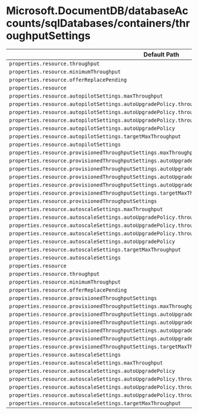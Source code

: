 # Microsoft.DocumentDB/databaseAccounts/sqlDatabases/containers/throughputSettings

| Default Path | Alias |
|---|---|
| `properties.resource.throughput` | `Microsoft.DocumentDB/databaseAccounts/sqlDatabases/containers/throughputSettings/default.resource.throughput` |
| `properties.resource.minimumThroughput` | `Microsoft.DocumentDB/databaseAccounts/sqlDatabases/containers/throughputSettings/default.resource.minimumThroughput` |
| `properties.resource.offerReplacePending` | `Microsoft.DocumentDB/databaseAccounts/sqlDatabases/containers/throughputSettings/default.resource.offerReplacePending` |
| `properties.resource` | `Microsoft.DocumentDB/databaseAccounts/sqlDatabases/containers/throughputSettings/default.resource` |
| `properties.resource.autopilotSettings.maxThroughput` | `Microsoft.DocumentDB/databaseAccounts/sqlDatabases/containers/throughputSettings/default.resource.autopilotSettings.maxThroughput` |
| `properties.resource.autopilotSettings.autoUpgradePolicy.throughputPolicy.isEnabled` | `Microsoft.DocumentDB/databaseAccounts/sqlDatabases/containers/throughputSettings/default.resource.autopilotSettings.autoUpgradePolicy.throughputPolicy.isEnabled` |
| `properties.resource.autopilotSettings.autoUpgradePolicy.throughputPolicy.incrementPercent` | `Microsoft.DocumentDB/databaseAccounts/sqlDatabases/containers/throughputSettings/default.resource.autopilotSettings.autoUpgradePolicy.throughputPolicy.incrementPercent` |
| `properties.resource.autopilotSettings.autoUpgradePolicy.throughputPolicy` | `Microsoft.DocumentDB/databaseAccounts/sqlDatabases/containers/throughputSettings/default.resource.autopilotSettings.autoUpgradePolicy.throughputPolicy` |
| `properties.resource.autopilotSettings.autoUpgradePolicy` | `Microsoft.DocumentDB/databaseAccounts/sqlDatabases/containers/throughputSettings/default.resource.autopilotSettings.autoUpgradePolicy` |
| `properties.resource.autopilotSettings.targetMaxThroughput` | `Microsoft.DocumentDB/databaseAccounts/sqlDatabases/containers/throughputSettings/default.resource.autopilotSettings.targetMaxThroughput` |
| `properties.resource.autopilotSettings` | `Microsoft.DocumentDB/databaseAccounts/sqlDatabases/containers/throughputSettings/default.resource.autopilotSettings` |
| `properties.resource.provisionedThroughputSettings.maxThroughput` | `Microsoft.DocumentDB/databaseAccounts/sqlDatabases/containers/throughputSettings/default.resource.provisionedThroughputSettings.maxThroughput` |
| `properties.resource.provisionedThroughputSettings.autoUpgradePolicy.throughputPolicy.isEnabled` | `Microsoft.DocumentDB/databaseAccounts/sqlDatabases/containers/throughputSettings/default.resource.provisionedThroughputSettings.autoUpgradePolicy.throughputPolicy.isEnabled` |
| `properties.resource.provisionedThroughputSettings.autoUpgradePolicy.throughputPolicy.incrementPercent` | `Microsoft.DocumentDB/databaseAccounts/sqlDatabases/containers/throughputSettings/default.resource.provisionedThroughputSettings.autoUpgradePolicy.throughputPolicy.incrementPercent` |
| `properties.resource.provisionedThroughputSettings.autoUpgradePolicy.throughputPolicy` | `Microsoft.DocumentDB/databaseAccounts/sqlDatabases/containers/throughputSettings/default.resource.provisionedThroughputSettings.autoUpgradePolicy.throughputPolicy` |
| `properties.resource.provisionedThroughputSettings.autoUpgradePolicy` | `Microsoft.DocumentDB/databaseAccounts/sqlDatabases/containers/throughputSettings/default.resource.provisionedThroughputSettings.autoUpgradePolicy` |
| `properties.resource.provisionedThroughputSettings.targetMaxThroughput` | `Microsoft.DocumentDB/databaseAccounts/sqlDatabases/containers/throughputSettings/default.resource.provisionedThroughputSettings.targetMaxThroughput` |
| `properties.resource.provisionedThroughputSettings` | `Microsoft.DocumentDB/databaseAccounts/sqlDatabases/containers/throughputSettings/default.resource.provisionedThroughputSettings` |
| `properties.resource.autoscaleSettings.maxThroughput` | `Microsoft.DocumentDB/databaseAccounts/sqlDatabases/containers/throughputSettings/default.resource.autoscaleSettings.maxThroughput` |
| `properties.resource.autoscaleSettings.autoUpgradePolicy.throughputPolicy.isEnabled` | `Microsoft.DocumentDB/databaseAccounts/sqlDatabases/containers/throughputSettings/default.resource.autoscaleSettings.autoUpgradePolicy.throughputPolicy.isEnabled` |
| `properties.resource.autoscaleSettings.autoUpgradePolicy.throughputPolicy.incrementPercent` | `Microsoft.DocumentDB/databaseAccounts/sqlDatabases/containers/throughputSettings/default.resource.autoscaleSettings.autoUpgradePolicy.throughputPolicy.incrementPercent` |
| `properties.resource.autoscaleSettings.autoUpgradePolicy.throughputPolicy` | `Microsoft.DocumentDB/databaseAccounts/sqlDatabases/containers/throughputSettings/default.resource.autoscaleSettings.autoUpgradePolicy.throughputPolicy` |
| `properties.resource.autoscaleSettings.autoUpgradePolicy` | `Microsoft.DocumentDB/databaseAccounts/sqlDatabases/containers/throughputSettings/default.resource.autoscaleSettings.autoUpgradePolicy` |
| `properties.resource.autoscaleSettings.targetMaxThroughput` | `Microsoft.DocumentDB/databaseAccounts/sqlDatabases/containers/throughputSettings/default.resource.autoscaleSettings.targetMaxThroughput` |
| `properties.resource.autoscaleSettings` | `Microsoft.DocumentDB/databaseAccounts/sqlDatabases/containers/throughputSettings/default.resource.autoscaleSettings` |
| `properties.resource` | `Microsoft.DocumentDB/databaseAccounts/sqlDatabases/containers/throughputSettings/resource` |
| `properties.resource.throughput` | `Microsoft.DocumentDB/databaseAccounts/sqlDatabases/containers/throughputSettings/resource.throughput` |
| `properties.resource.minimumThroughput` | `Microsoft.DocumentDB/databaseAccounts/sqlDatabases/containers/throughputSettings/resource.minimumThroughput` |
| `properties.resource.offerReplacePending` | `Microsoft.DocumentDB/databaseAccounts/sqlDatabases/containers/throughputSettings/resource.offerReplacePending` |
| `properties.resource.provisionedThroughputSettings` | `Microsoft.DocumentDB/databaseAccounts/sqlDatabases/containers/throughputSettings/resource.provisionedThroughputSettings` |
| `properties.resource.provisionedThroughputSettings.maxThroughput` | `Microsoft.DocumentDB/databaseAccounts/sqlDatabases/containers/throughputSettings/resource.provisionedThroughputSettings.maxThroughput` |
| `properties.resource.provisionedThroughputSettings.autoUpgradePolicy` | `Microsoft.DocumentDB/databaseAccounts/sqlDatabases/containers/throughputSettings/resource.provisionedThroughputSettings.autoUpgradePolicy` |
| `properties.resource.provisionedThroughputSettings.autoUpgradePolicy.throughputPolicy` | `Microsoft.DocumentDB/databaseAccounts/sqlDatabases/containers/throughputSettings/resource.provisionedThroughputSettings.autoUpgradePolicy.throughputPolicy` |
| `properties.resource.provisionedThroughputSettings.autoUpgradePolicy.throughputPolicy.isEnabled` | `Microsoft.DocumentDB/databaseAccounts/sqlDatabases/containers/throughputSettings/resource.provisionedThroughputSettings.autoUpgradePolicy.throughputPolicy.isEnabled` |
| `properties.resource.provisionedThroughputSettings.autoUpgradePolicy.throughputPolicy.incrementPercent` | `Microsoft.DocumentDB/databaseAccounts/sqlDatabases/containers/throughputSettings/resource.provisionedThroughputSettings.autoUpgradePolicy.throughputPolicy.incrementPercent` |
| `properties.resource.provisionedThroughputSettings.targetMaxThroughput` | `Microsoft.DocumentDB/databaseAccounts/sqlDatabases/containers/throughputSettings/resource.provisionedThroughputSettings.targetMaxThroughput` |
| `properties.resource.autoscaleSettings` | `Microsoft.DocumentDB/databaseAccounts/sqlDatabases/containers/throughputSettings/resource.autoscaleSettings` |
| `properties.resource.autoscaleSettings.maxThroughput` | `Microsoft.DocumentDB/databaseAccounts/sqlDatabases/containers/throughputSettings/resource.autoscaleSettings.maxThroughput` |
| `properties.resource.autoscaleSettings.autoUpgradePolicy` | `Microsoft.DocumentDB/databaseAccounts/sqlDatabases/containers/throughputSettings/resource.autoscaleSettings.autoUpgradePolicy` |
| `properties.resource.autoscaleSettings.autoUpgradePolicy.throughputPolicy` | `Microsoft.DocumentDB/databaseAccounts/sqlDatabases/containers/throughputSettings/resource.autoscaleSettings.autoUpgradePolicy.throughputPolicy` |
| `properties.resource.autoscaleSettings.autoUpgradePolicy.throughputPolicy.isEnabled` | `Microsoft.DocumentDB/databaseAccounts/sqlDatabases/containers/throughputSettings/resource.autoscaleSettings.autoUpgradePolicy.throughputPolicy.isEnabled` |
| `properties.resource.autoscaleSettings.autoUpgradePolicy.throughputPolicy.incrementPercent` | `Microsoft.DocumentDB/databaseAccounts/sqlDatabases/containers/throughputSettings/resource.autoscaleSettings.autoUpgradePolicy.throughputPolicy.incrementPercent` |
| `properties.resource.autoscaleSettings.targetMaxThroughput` | `Microsoft.DocumentDB/databaseAccounts/sqlDatabases/containers/throughputSettings/resource.autoscaleSettings.targetMaxThroughput` |

